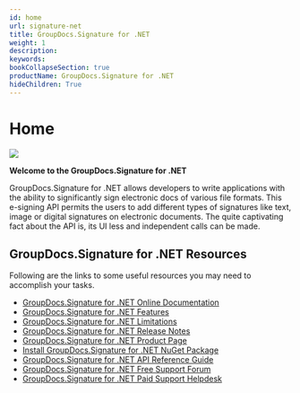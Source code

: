 ```yaml
---
id: home
url: signature-net
title: GroupDocs.Signature for .NET
weight: 1
description: 
keywords: 
bookCollapseSection: true
productName: GroupDocs.Signature for .NET
hideChildren: True
---
```


#  Home 

![](signature-net/_index/84869123)

**Welcome to the GroupDocs.Signature for .NET**

GroupDocs.Signature for .NET allows developers to write applications with the ability to significantly sign electronic docs of various file formats. This e-signing API permits the users to add different types of signatures like text, image or digital signatures on electronic documents. The quite captivating fact about the API is, its UI less and independent calls can be made.

## GroupDocs.Signature for .NET Resources

Following are the links to some useful resources you may need to accomplish your tasks.

*   [GroupDocs.Signature for .NET Online Documentation](https://docs.groupdocs.com/display/signaturenet/)
*   [GroupDocs.Signature for .NET Features](https://docs.groupdocs.com/display/signaturenet/Features+Overview)
*   [GroupDocs.Signature for .NET Limitations](https://docs.groupdocs.com/display/signaturenet/Evaluation+Limitations+and+Licensing+of+GroupDocs.Signature)
*   [GroupDocs.Signature for .NET Release Notes](https://docs.groupdocs.com/display/signaturenet/Release+Notes)
*   [GroupDocs.Signature for .NET Product Page](https://products.groupdocs.com/signature/net)
*   [Install GroupDocs.Signature for .NET NuGet Package](https://www.nuget.org/packages/GroupDocs.Signature/)
*   [GroupDocs.Signature for .NET API Reference Guide](https://apireference.groupdocs.com/net/signature)
*   [GroupDocs.Signature for .NET Free Support Forum](https://forum.groupdocs.com/c/signature)
*   [GroupDocs.Signature for .NET Paid Support Helpdesk](https://helpdesk.groupdocs.com/)
